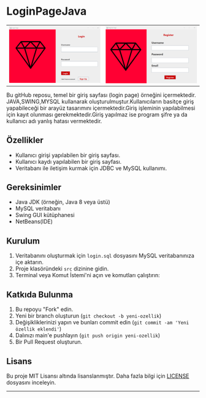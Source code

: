 # LoginPageJava
<table>
  <tr>
    <td><img src="images/loginPage.png" alt="Proje Örneği" width="600"/></td>
    <td><img src="images/registerPage.png" alt="Proje Örneği" width="600"/></td>
  </tr>
</table>


<!-- Projeye ait bir ekran görüntüsü veya logo -->

Bu gitHub reposu, temel bir giriş sayfası (login page) örneğini içermektedir. JAVA,SWING,MYSQL kullanarak oluşturulmuştur.Kullanıcıların basitçe giriş yapabileceği bir arayüz tasarımını içermektedir.Giriş işleminin yapılabilmesi için kayıt olunması gerekmektedir.Giriş yapılmaz ise program şifre ya da kullanıcı adı yanlış hatası vermektedir.


## Özellikler

- Kullanıcı girişi yapılabilen bir giriş sayfası.
- Kullanıcı kaydı yapılabilen bir giriş sayfası.
- Veritabanı ile iletişim kurmak için JDBC ve MySQL kullanımı.

## Gereksinimler

- Java JDK (örneğin, Java 8 veya üstü)
- MySQL veritabanı
- Swing GUI kütüphanesi
- NetBeans(IDE)

## Kurulum

1. Veritabanını oluşturmak için `login.sql` dosyasını MySQL veritabanınıza içe aktarın.
2. Proje klasöründeki `src` dizinine gidin.
3. Terminal veya Komut İstemi'ni açın ve komutları çalıştırın:


## Katkıda Bulunma

1. Bu repoyu "Fork" edin.
2. Yeni bir branch oluşturun (`git checkout -b yeni-ozellik`)
3. Değişikliklerinizi yapın ve bunları commit edin (`git commit -am 'Yeni özellik eklendi'`)
4. Dalınızı main'e pushlayın (`git push origin yeni-ozellik`)
5. Bir Pull Request oluşturun.

## Lisans

Bu proje MIT Lisansı altında lisanslanmıştır. Daha fazla bilgi için [LICENSE](LICENSE) dosyasını inceleyin.

---





